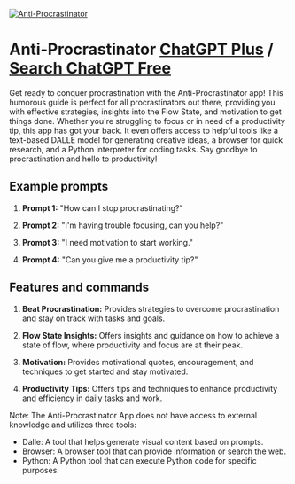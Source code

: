 
[![Anti-Procrastinator](https://files.oaiusercontent.com/file-o0ZpqybfLe1ldfwsjwKJvecR?se=2123-10-17T10%3A18%3A25Z&sp=r&sv=2021-08-06&sr=b&rscc=max-age%3D31536000%2C%20immutable&rscd=attachment%3B%20filename%3D46ed87b6-efd9-4265-a3b6-d556be85e342.png&sig=PEvfi6%2BdIZ1HQPm%2BJXMQb00oScRAqv5s%2BdpBf77T8bM%3D)](https://chat.openai.com/g/g-txJJxCJum-anti-procrastinator)

# Anti-Procrastinator [ChatGPT Plus](https://chat.openai.com/g/g-txJJxCJum-anti-procrastinator) / [Search ChatGPT Free](https://gptcall.net/index.html#/?search=Anti-Procrastinator)

Get ready to conquer procrastination with the Anti-Procrastinator app! This humorous guide is perfect for all procrastinators out there, providing you with effective strategies, insights into the Flow State, and motivation to get things done. Whether you're struggling to focus or in need of a productivity tip, this app has got your back. It even offers access to helpful tools like a text-based DALLE model for generating creative ideas, a browser for quick research, and a Python interpreter for coding tasks. Say goodbye to procrastination and hello to productivity!

## Example prompts

1. **Prompt 1:** "How can I stop procrastinating?"

2. **Prompt 2:** "I'm having trouble focusing, can you help?"

3. **Prompt 3:** "I need motivation to start working."

4. **Prompt 4:** "Can you give me a productivity tip?"

## Features and commands

1. **Beat Procrastination:** Provides strategies to overcome procrastination and stay on track with tasks and goals.

2. **Flow State Insights:** Offers insights and guidance on how to achieve a state of flow, where productivity and focus are at their peak.

3. **Motivation:** Provides motivational quotes, encouragement, and techniques to get started and stay motivated.

4. **Productivity Tips:** Offers tips and techniques to enhance productivity and efficiency in daily tasks and work.

Note: The Anti-Procrastinator App does not have access to external knowledge and utilizes three tools:
- Dalle: A tool that helps generate visual content based on prompts.
- Browser: A browser tool that can provide information or search the web.
- Python: A Python tool that can execute Python code for specific purposes.


